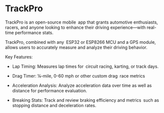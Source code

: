# TrackPro

TrackPro is an open-source mobile app that grants automotive enthusiasts, racers, and anyone looking to enhance their driving experience—with real-time performance stats.

TrackPro, combined with any ESP32 or ESP8266 MCU and a GPS module, allows users to accurately measure and analyze their driving behavior.

Key Features:
- Lap Timing: Measures lap times for circuit racing, karting, or track days.
  
- Drag Timer: ¼-mile, 0-60 mph or other custom drag race metrics
  
- Acceleration Analysis: Analyze acceleration data over time as well as distance for performance evaluation.
  
- Breaking Stats: Track and review braking efficiency and metrics such as stopping distance and deceleration rates.
